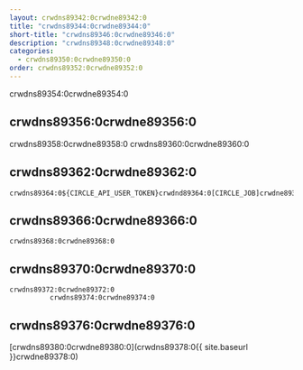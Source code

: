 ```yaml
---
layout: crwdns89342:0crwdne89342:0
title: "crwdns89344:0crwdne89344:0"
short-title: "crwdns89346:0crwdne89346:0"
description: "crwdns89348:0crwdne89348:0"
categories:
  - crwdns89350:0crwdne89350:0
order: crwdns89352:0crwdne89352:0
---
```

crwdns89354:0crwdne89354:0

## crwdns89356:0crwdne89356:0

crwdns89358:0crwdne89358:0 crwdns89360:0crwdne89360:0

## crwdns89362:0crwdne89362:0

    crwdns89364:0${CIRCLE_API_USER_TOKEN}crwdnd89364:0[CIRCLE_JOB]crwdne89364:0
    

## crwdns89366:0crwdne89366:0

    crwdns89368:0crwdne89368:0
    

## crwdns89370:0crwdne89370:0

    crwdns89372:0crwdne89372:0
              crwdns89374:0crwdne89374:0
    

## crwdns89376:0crwdne89376:0

[crwdns89380:0crwdne89380:0](crwdns89378:0{{ site.baseurl }}crwdne89378:0)